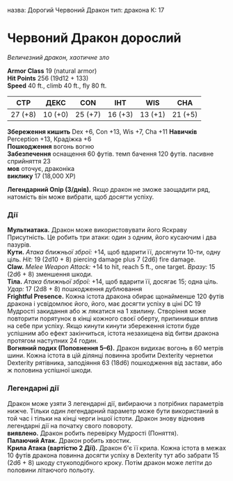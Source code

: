 назва: Дорогий Червоний Дракон тип: дракона К: 17

# Червоний Дракон дорослий
_Величезний дракон, хаотичне зло_

**Armor Class** 19 (natural armor)    
**Hit Points** 256 (19d12 + 133)    
**Speed** 40 ft., climb 40 ft., fly 80 ft.

| СТР     | ДЕКС    | CON     | ІНТ     | WIS     | CHA     |
| ------- | ------- | ------- | ------- | ------- | ------- |
| 27 (+8) | 10 (+0) | 25 (+7) | 16 (+3) | 13 (+1) | 21 (+5) |

**Збереження кишить** Dex +6, Con +13, Wis +7, Cha +11 **Навичків** Perception +13, Крадіжка +6    
**Пошкодження** вогонь </strong> вогню    
**Забезпечення** оснащення 60 футів. темп бачення 120 футів. пасивне сприйняття 23    
**мов** оточує, драконіка    
**виклику** 17 (18,000 XP)

**Легендарний Опір (3/днів).** Якщо дракон не зможе заощадити ряд, натомість він може вибрати, щоб досягти успіху.

### Дії
**Мультиатака.** Дракон може використовувати його Яскраву Присутність. Це робить три атаки: один з одним, його кусаючим і два пазурів.    
**Кути.** _Атака ближньої зброї:_ +14, щоб вдарити її, досягнути 10-ти, одну ціль. _Hit:_ 19 (2d10 + 8) piercing damage plus 7 (2d6) fire damage.    
**Claw.** _Melee Weapon Attack:_ +14 to hit, reach 5 ft., one target. _Вразу:_ 15 (2d6 + 8) зменшення шкоди.    
**Тіла.** _Атака ближньої зброї:_ +14, щоб вдарити її, досягає 15; одна ціль. _Удар:_ 17 (2d8 + 8) пошкодження дублювання    
**Frightful Presence.** Кожна істота дракона обирає щонайменше 120 футів дракона і усвідомлює його, його, має досягти успіху в ціні DC 19 Мудрості закидання або ж лякатися на 1 хвилину. Створіння може повторити порятунок в кінці кожного своєї оберту, припинивши вплив на себе при успіху. Якщо кинути кинути збереження істоти буде успішним або ефект закінчиться, істота незахищена від битви дракона протягом наступних 24 годин.    
**Вогняний подих (Поповнення 5–6).** Дракон видихає вогонь в 60 метрів шини. Кожна істота в цій ділянці повинна зробити Dexterity чернетки Dexterity рятівника, заподіяння 63 (18d6) пошкодження від застави, або ж половина успішної шкоди.

### Легендарні дії
Дракон може узяти 3 легендарні дії, вибираючи з потрібних параметрів нижче. Тільки один легендарний параметр може бути використаний в той час і тільки на кінці черги іншої істоти. Дракон знову відновив легендарні дії на початку свого повороту.    
**виявлено.** Дракон робить перевірку Мудрості (Поняття).   
**Палаючий Атак.** Дракон робить хвостик.    
**Крила Атака (вартістю 2 Дії).** Дракон б'є її крила. Кожна істота в межах 10 футів дракона повинна досягти успіху в Dexterity тут або забрати 15 (2d6 + 8) шкоду стукоподібного кроку. Потім дракон може летіти до половини літаючого польоту. 